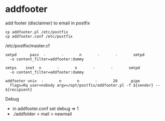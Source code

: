 # addfooter
add footer (disclaimer) to email in postfix

```
cp addfooter.pl /etc/postfix
cp addfooter.conf /etc/postfix
```
/etc/postfix/master.cf

    smtpd      pass  -       -       n       -       -       smtpd
      -o content_filter=addfooter:dummy
    
    smtps    inet  n       -       n       -       -       smtpd
      -o content_filter=addfooter:dummy
    
    addfooter unix  -       n       n       -       20      pipe
      flags=Rq user=nobody argv=/opt/postfix/addfooter.pl -f ${sender} -- ${recipient}

Debug
- in addfooter.conf set debug => 1
- ./addfolder < mail > newmail
